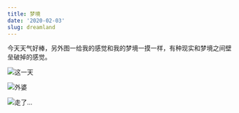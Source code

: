 ```yaml
---
title: 梦境
date: '2020-02-03'
slug: dreamland
---
```


今天天气好棒，另外图一给我的感觉和我的梦境一摸一样，有种现实和梦境之间壁垒破掉的感觉。

![这一天](https://db.songqi.online/dreamland-1.jpg)

![外婆](https://db.songqi.online/dreamland-2.jpg)

![走了...](https://db.songqi.online/dreamland-3.jpg)
